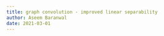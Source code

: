 ```yaml
---
title: graph convolution - improved linear separability
author: Aseem Baranwal
date: 2021-03-01
---
```


